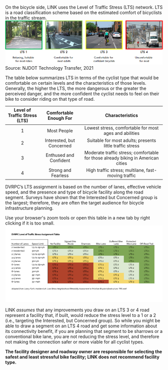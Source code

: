 
On the bicycle side, LINK uses the Level of Traffic Stress (LTS) network. LTS is a road classification scheme based on the estimated comfort of bicyclists in the traffic stream. 
![Image of LTS classification, showing cyclists on varying levels of stressful roads](../assets/LTS.png)
Source: NJDOT Technology Transfer, 2021


The table below summarizes LTS in terms of the cyclist type that would be comfortable on certain levels and the characteristics of those levels. 
Generally, the higher the LTS, the more dangerous or the greater the perceived danger, and the more confident the cyclist needs to feel on their bike to consider riding on that type of road. 


| **Level of Traffic Stress (LTS)** | **Comfortable Enough For** | **Characteristics**                                                              |
|:---------------------------------:|:--------------------------:|:--------------------------------------------------------------------------------:|
| 1                                 | Most People                | Lowest stress, comfortable for most ages and abilities                           |
| 2                                 | Interested, but Concerned  | Suitable for most adults; presents little traffic stress                         |
| 3                                 | Enthused and Confident     | Moderate traffic stress; comfortable for those already biking in American cities |
| 4                                 | Strong and Fearless        | High traffic stress; multilane, fast-moving traffic                              |




DVRPC’s LTS assignment is based on the number of lanes, effective vehicle speed, and the presence and type of bicycle facility along the road segment. Surveys have shown that the Interested but Concerned group is the largest; therefore, they are often the target audience for bicycle infrastructure planning.


Use your browser's zoom tools or open this table in a new tab by right clicking if it is too small.
![Table of DVRPCs LTS assignment](../assets/DVRPC_LTSTable.png)

LINK _assumes_ that any improvements you draw on an LTS 3 or 4 road represent a facility that, if built, would reduce the stress level to a 1 or a 2 (i.e., targeting the Interested, but Concerned group). 
So while you might be able to draw a segment on an LTS 4 road and get some information about its connectivity benefit, 
if you are planning that segment to be sharrows or a conventional bike lane, you are not reducing the stress level, and therefore not making the connection safer or more viable for all cyclist types. 

**The facility designer and roadway owner are responsible for selecting the safest and least stressful bike facility; LINK does not recommend facility type.**
